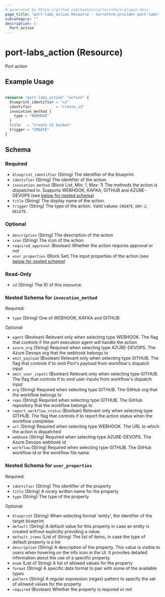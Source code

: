 ```yaml
---
# generated by https://github.com/hashicorp/terraform-plugin-docs
page_title: "port-labs_action Resource - terraform-provider-port-labs"
subcategory: ""
description: |-
  Port action
---
```


# port-labs_action (Resource)

Port action

## Example Usage
```terraform

resource "port-labs_action" "action" {
  blueprint_identifier = "s3"
  identifier           = "create_s3"
  invocation_method {
    type = "WEBHOOK"
  }
  title   = "Create S3 bucket"
  trigger = "CREATE"
}

```

<!-- schema generated by tfplugindocs -->
## Schema

### Required

- `blueprint_identifier` (String) The identifier of the blueprint.
- `identifier` (String) The identifier of the action.
- `invocation_method` (Block List, Min: 1, Max: 1) The methods the action is dispatched in. Supports WEBHOOK, KAFKA, GITHUB and AZURE-DEVOPS (see [below for nested schema](#nestedblock--invocation_method))
- `title` (String) The display name of the action.
- `trigger` (String) The type of the action. Valid values: `CREATE`, `DAY-2`, `DELETE`.

### Optional

- `description` (String) The description of the action
- `icon` (String) The icon of the action
- `required_approval` (Boolean) Whether the action requires approval or not
- `user_properties` (Block Set) The input properties of the action (see [below for nested schema](#nestedblock--user_properties))

### Read-Only

- `id` (String) The ID of this resource.

<a id="nestedblock--invocation_method"></a>
### Nested Schema for `invocation_method`

Required:

- `type` (String) One of WEBHOOK, KAFKA and GITHUB

Optional:

- `agent` (Boolean) Relevant only when selecting type WEBHOOK. The flag that controls if the port execution agent will handle the action
- `azure_org` (String) Required when selecting type AZURE-DEVOPS. The Azure Devops org that the webhook belongs to
- `omit_payload` (Boolean) Relevant only when selecting type GITHUB. The flag that controls if to omit Port's payload from workflow's dispatch input
- `omit_user_inputs` (Boolean) Relevant only when selecting type GITHUB. The flag that controls if to omit user inputs from workflow's dispatch input
- `org` (String) Required when selecting type GITHUB. The GitHub org that the workflow belongs to
- `repo` (String) Required when selecting type GITHUB. The GitHub repository that the workflow belongs to
- `report_workflow_status` (Boolean) Relevant only when selecting type GITHUB. The flag that controls if to report the action status when the workflow completes
- `url` (String) Required when selecting type WEBHOOK. The URL to which the action is dispatched
- `webhook` (String) Required when selecting type AZURE-DEVOPS. The Azure Devops webhook id
- `workflow` (String) Required when selecting type GITHUB. The GitHub workflow id or the workflow file name


<a id="nestedblock--user_properties"></a>
### Nested Schema for `user_properties`

Required:

- `identifier` (String) The identifier of the property
- `title` (String) A nicely written name for the property
- `type` (String) The type of the property

Optional:

- `blueprint` (String) When selecting format 'entity', the identifier of the target blueprint
- `default` (String) A default value for this property in case an entity is created without explicitly providing a value.
- `default_items` (List of String) The list of items, in case the type of default property is a list
- `description` (String) A description of the property. This value is visible to users when hovering on the info icon in the UI. It provides detailed information about the use of a specific property.
- `enum` (List of String) A list of allowed values for the property
- `format` (String) A specific data format to pair with some of the available types
- `pattern` (String) A regular expression (regex) pattern to specify the set of allowed values for the property
- `required` (Boolean) Whether the property is required or not


